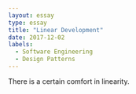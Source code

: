```yaml
---
layout: essay
type: essay
title: "Linear Development"
date: 2017-12-02
labels:
  - Software Engineering
  - Design Patterns
---
```


There is a certain comfort in linearity.
